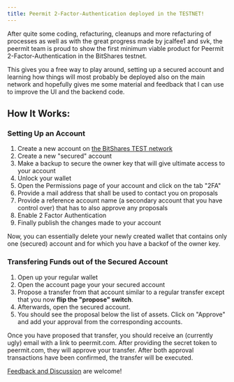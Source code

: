 ```yaml
---
title: Peermit 2-Factor-Authentication deployed in the TESTNET!
---
```


After quite some coding, refacturing, cleanups and more refacturing of
processes as well as with the great progress made by jcalfee1 and svk,
the peermit team is proud to show the first minimum viable product for
Peermit 2-Factor-Authentication in the BitShares testnet.

<!--more-->

This gives you a free way to play around, setting up a secured account
and learning how things will most probably be deployed also on the main
network and hopefully gives me some material and feedback that I can use
to improve the UI and the backend code.

## How It Works:

### Setting Up an Account

1. Create a new account on [the BitShares TEST network](http://testnet.bitshares.eu)
2. Create a new "secured" account
3. Make a backup to secure the owner key that will give ultimate access to your account
4. Unlock your wallet
5. Open the Permissions page of your account and click on the tab "2FA"
6. Provide a mail address that shall be used to contact you on proposals
7. Provide a reference account name (a secondary account that you have control over) that has to also approve any proposals
8. Enable 2 Factor Authentication
9. Finally publish the changes made to your account

Now, you can essentially delete your newly created wallet that contains only one
(secured) account and for which you have a backof of the owner key.

### Transfering Funds out of the Secured Account

1) Open up your regular wallet
2) Open the account page your your secured account
3) Propose a transfer from that account similar to a regular transfer except that you now **flip the "propose" switch**.
4) Afterwards, open the secured account.
5) You should see the proposal below the list of assets. Click on "Approve" and add your approval from the corresponding accounts.

Once you have proposed that transfer, you should receive an (currently
ugly) email with a link to peermit.com. After providing the secret token
to peermit.com, they will approve your transfer. After both approval
transactions have been confirmed, the transfer will be executed.

[Feedback and Discussion](https://bitsharestalk.org/index.php/topic,22193.msg289294.html#msg289294) are welcome!
